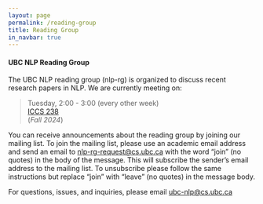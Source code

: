 ```yaml
---
layout: page
permalink: /reading-group
title: Reading Group
in_navbar: true
---
```


#### UBC NLP Reading Group

The UBC NLP reading group (nlp-rg) is organized to discuss recent research papers in NLP. We are currently meeting on:

> Tuesday, 2:00 - 3:00 (every other week)<br>
> [ICCS 238](https://www.cs.ubc.ca/our-department/maps) <br>
> (*Fall 2024*)

You can receive announcements about the reading group by joining our mailing list. To join the mailing list, please use an academic email address and send an email to nlp-rg-request@cs.ubc.ca with the word “join” (no quotes) in the body of the message. This will subscribe the sender’s email address to the mailing list. To unsubscribe please follow the same instructions but replace “join” with “leave” (no quotes) in the message body.

For questions, issues, and inquiries, please email ubc-nlp@cs.ubc.ca
